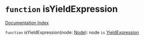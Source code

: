 # `function` isYieldExpression

[Documentation Index](../README.md)

`function` isYieldExpression(node: [Node](../private.interface.Node/README.md)): node `is` [YieldExpression](../private.interface.YieldExpression/README.md)